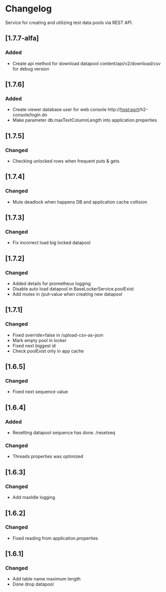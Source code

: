 # Changelog
Service for creating and utilizing test data pools via REST API.


## [1.7.7-alfa]

### Added

- Create api method for download datapool content/api/v2/download/csv for debug version

## [1.7.6]

### Added

- Create viewer database user for web console http://<host:port>/h2-console/login.do
- Make parameter db.maxTextColumnLength into application.properties

## [1.7.5]

### Changed

- Checking unlocked rows when frequent puts & gets

## [1.7.4]

### Changed

- Mute deadlock when happens DB and application cache collision

## [1.7.3]

### Changed

- Fix incorrect load big locked datapool

## [1.7.2]

### Changed

- Added details for prometheus logging
- Disable auto load datapool in BaseLockerService.poolExist
- Add mutex in /put-value when creating new datapool

## [1.7.1]

### Changed

- Fixed override=false in /upload-csv-as-json
- Mark empty pool in locker
- Fixed next biggest id
- Check poolExist only in app cache

## [1.6.5]

### Changed

- Fixed next sequence value

## [1.6.4]

### Added

- Resetting datapool sequence has done. /resetseq

### Changed

- Threads properties was optimized

## [1.6.3]

### Changed

- Add maxIdle logging 


## [1.6.2]

### Changed

- Fixed  reading from application.properties 


## [1.6.1]

### Changed

- Add table name maximum length
- Done drop datapool